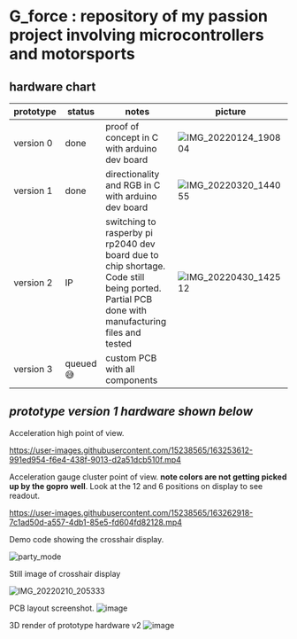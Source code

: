 # G_force : repository of my passion project involving microcontrollers and motorsports

## hardware chart
prototype | status | notes | picture |
---|---|---| --- | 
version 0 | done | proof of concept in C with arduino dev board | ![IMG_20220124_190804](https://user-images.githubusercontent.com/15238565/168453909-ffb208f8-b07a-477e-aacd-be832058d9f6.jpg)
version 1 | done | directionality and RGB in C with arduino dev board |![IMG_20220320_144055](https://user-images.githubusercontent.com/15238565/168453944-0ed86aa2-5a48-4a4a-b667-b68f802de23c.jpg)
version 2 | IP | switching to rasperby pi rp2040  dev board due to chip shortage. Code still being ported. Partial PCB done with manufacturing files and tested | ![IMG_20220430_142512](https://user-images.githubusercontent.com/15238565/168454041-7fbbf34b-aeca-4795-a769-d8a8bec1ed3d.jpg)    
version 3| queued 😅 | custom PCB with all components |  

*prototype version 1 hardware shown below*
---


Acceleration high point of view.

https://user-images.githubusercontent.com/15238565/163253612-991ed954-f6e4-438f-9013-d2a51dcb510f.mp4


Acceleration gauge cluster point of view.
**note colors are not getting picked up by the gopro well**. Look at the 12 and 6 positions on display to see readout.

https://user-images.githubusercontent.com/15238565/163262918-7c1ad50d-a557-4db1-85e5-fd604fd82128.mp4


Demo code showing the crosshair display.

![party_mode](https://user-images.githubusercontent.com/15238565/161186070-4aa78e2f-fee7-4fa3-a546-1355863cc10d.gif)



Still image of crosshair display

![IMG_20220210_205333](https://user-images.githubusercontent.com/15238565/161184330-d0e52e1b-9fe0-4f9d-ba33-4c6a533f282b.jpg)

PCB layout screenshot.
![image](https://user-images.githubusercontent.com/15238565/163488613-ce0fa6c1-1f48-4058-8d25-08c9e6e8b0bc.png)

3D render of prototype hardware v2
![image](https://user-images.githubusercontent.com/15238565/163489065-c497ae97-4332-4c49-809c-80c2d04b8a0a.png)
